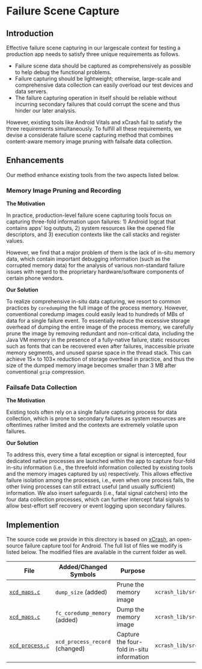 # Failure Scene Capture

## Introduction

Effective failure scene capturing in our largescale context for testing a production app needs to satisfy three unique requirements as follows.

* Failure scene data should be captured as comprehensively as possible to help debug the functional problems.
* Failure capturing should be lightweight; otherwise, large-scale and comprehensive data collection can easily overload our test devices and data servers.
* The failure capturing operation in itself should be reliable without incurring secondary failures that could corrupt the scene and thus hinder our later analysis.

However, existing tools like Android Vitals and xCrash fail to satisfy the three requirements simultaneously. To fulfill all these requirements, we devise a considerate failure scene capturing method that combines content-aware memory image pruning with failsafe data collection.

## Enhancements

Our method enhance existing tools from the two aspects listed below. 
### Memory Image Pruning and Recording

**The Motivation**

In practice, production-level failure scene capturing tools focus on capturing three-fold information upon failures: 1) Android
logcat that contains apps’ log outputs, 2) system resources
like the opened file descriptors, and 3) execution contexts like
the call stacks and register values.

However, we find that a major problem of them is the lack of in-situ memory data, which
contain important debugging information (such as the corrupted memory data) for the analysis of various non-standard failure issues with regard to the proprietary hardware/software
components of certain phone vendors.

**Our Solution**

To realize comprehensive in-situ data capturing, we resort
to common practices by `coredump`ing the full image of the
process memory.
However, conventional coredump images could easily lead
to hundreds of MBs of data for a single failure event. To
essentially reduce the excessive storage overhead of dumping
the entire image of the process memory, we carefully prune
the image by removing redundant and non-critical data, including the Java VM memory in the presence of a fully-native
failure, static resources such as fonts that can be recovered
even after failures, inaccessible private memory segments,
and unused sparse space in the thread stack. This can achieve
15× to 103× reduction of storage overhead in practice, and
thus the size of the dumped memory image becomes smaller
than 3 MB after conventional `gzip` compression.

###  Failsafe Data Collection

**The Motivation**

Existing tools often rely on a single failure capturing process for data collection, which is prone to
secondary failures as system resources are oftentimes rather
limited and the contexts are extremely volatile upon failures.

**Our Solution**

To address this, every time a fatal exception or signal is intercepted, four dedicated native processes are launched within
the app to capture four-fold in-situ information (i.e., the threefold information collected by existing tools and the memory
images captured by us) respectively. This allows effective failure isolation among the processes, i.e., even when one process
fails, the other living processes can still extract useful (and
usually sufficient) information. We also insert safeguards (i.e.,
fatal signal catchers) into the four data collection processes,
which can further intercept fatal signals to allow best-effort
self recovery or event logging upon secondary failures.

## Implemention

The source code we provide in this directory is based on [xCrash](https://github.com/iqiyi/xCrash), an open-source failure capture tool for Android. 
The full list of files we modify is listed below. The modified files are available in the current folder as well.

| File | Added/Changed Symbols | Purpose | Location in xCrash |
| ---- | ---- | ---- | ---- |
|   [`xcd_maps.c`](xcd_maps.c)   |   `dump_size` (added)   |  Prune the memory image  | `xcrash_lib/src/main/cpp/xcrash_dumper/xcd_maps.c` |
|   [`xcd_maps.c`](xcd_maps.c)   |   `fc_coredump_memory` (added)  |  Dump the memory image  | `xcrash_lib/src/main/cpp/xcrash_dumper/xcd_maps.c` |
|   [`xcd_process.c`](xcd_process.c)   |   `xcd_process_record` (changed)  |  Capture the four-fold in-situ information  | `xcrash_lib/src/main/cpp/xcrash_dumper/xcd_process.c` |